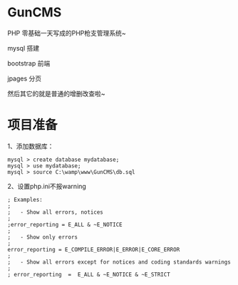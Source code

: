 # GunCMS
PHP 零基础一天写成的PHP枪支管理系统~

> 
mysql 搭建
> 
bootstrap 前端
> 
jpages 分页
>
然后其它的就是普通的增删改查啦~




项目准备
====
1、添加数据库：
> 
    mysql > create database mydatabase;
    mysql > use mydatabase;
    mysql > source C:\wamp\www\GunCMS\db.sql

2、设置php.ini不报warning
> 
    ; Examples:
    ;
    ;   - Show all errors, notices
    ;
    ;error_reporting = E_ALL & ~E_NOTICE
    ;
    ;   - Show only errors
    ;
    error_reporting = E_COMPILE_ERROR|E_ERROR|E_CORE_ERROR
    ;
    ;   - Show all errors except for notices and coding standards warnings
    ;
    ; error_reporting  =  E_ALL & ~E_NOTICE & ~E_STRICT

